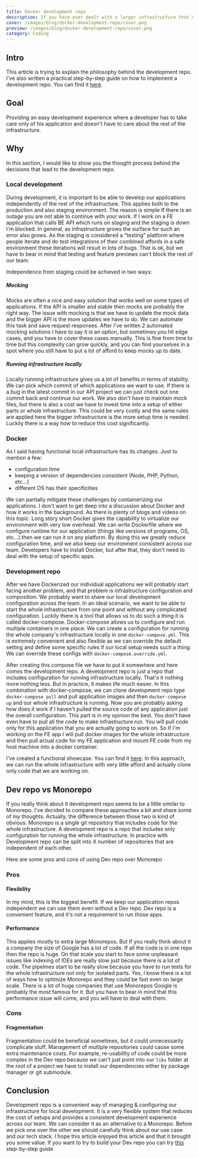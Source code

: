 ```yaml
---
title: Docker development repo
description: If you have ever dealt with a larger infrastructure that contains multiple applications you probably experienced some issues with local development. There is a lot of options on how to configure the dev environment. The option ranges from running the whole infrastructure in developer's machines to "Yes, we are developing on production DB, but we are careful". I would like to show you an approach that works well in my day-to-day job on a large project and also on my small 1 person side project.
cover: /images/blog/docker-development-repo/cover.png
preview: /images/blog/docker-development-repo/cover.png
category: Coding
---
```


## Intro
This article is trying to explain the philosophy behind the development repo.
I've also written a practical step-by-step guide on how to implement a development repo.
You can find it [here](blog/article/building-development-repo).

## Goal
Providing an easy development experience where a developer has to take care only of his application and doesn't have to care about the rest of the infrastructure.

## Why
In this section, I would like to show you the thought process behind the decisions that lead to the development repo.

### Local development
During development, it is important to be able to develop our applications independently of the rest of the infrastructure.
This applies both to the production and also staging environment. The reason is simple If there is an outage
you are not able to continue with your work. If I work on a FE application that calls BE API which runs on staging
and the staging is down I'm blocked. In general, as infrastructure grows the surface for such an error also grows.
As the staging is considered a "testing" platform where people iterate and do test integrations of their combined affords
in a safe environment these iterations will result in lots of bugs. That is ok, but we have to bear in mind that testing
and feature previews can't block the rest of our team.

Independence from staging could be achieved in two ways:
##### Mocking
Mocks are often a nice and easy solution that works well on some types of applications. If the API is smaller and stable then mocks are
probably the right way. The issue with mocking is that we have to update the mock data and the bigger API is the more updates we have to do.
We can automate this task and save request responses. After I've written 2 automated mocking solutions I have to say it is an option, but
sometimes you hit edge cases, and you have to cover these cases manually. This is fine from time to time but this complexity can grow quickly,
and you can find yourselves in a spot where you still have to put a lot of afford to keep mocks up to date.

##### Running infrastructure locally
Locally running infrastructure gives us a lot of benefits in terms of stability. We can pick which commit of which applications we want to use.
If there is a bug in the latest commit in our API project we can just check out one commit back and continue our work.
We also don't have to maintain mock files, but there is also a cost we have to invest time into a setup of either parts or whole infrastructure.
This could be very costly and the same rules are applied here the bigger infrastructure is the more setup time is needed. Luckily there is a way
how to reduce this cost significantly.

### Docker
As I said having functional local infrastructure has its changes.
Just to mention a few:
- configuration time
- keeping a version of dependencies consistent (Node, PHP, Python, etc...)
- different OS has their specificities

We can partially mitigate these challenges by containerizing our applications. I don't want to get deep into a discussion
about Docker and how it works in the background. As there is plenty of blogs and videos on this topic. Long story short
Docker gives the capability to virtualize our environment with very low overhead. We can write Dockerfile where we configure
runtime for our application (things like versions of programs, OS, etc...).then we can run it on any platform.
By doing this we greatly reduce configuration time, and we also keep our environment consistent across our team.
Developers have to install Docker, but after that, they don't need to deal with the setup of specific apps.

### Development repo
After we have Dockerized our individual applications we will probably start facing another problem, and
that problem is infrastructure configuration and composition. We probably want to share our local
development configuration across the team. In an ideal scenario, we want to be able to start the whole infrastructure
from one point and without any complicated configuration. Luckily there is a tool that allows us to do such a
thing it is called docker-compose. Docker-compose allows us to configure and run multiple containers in one place.
We can create a configuration for running the whole company's infrastructure locally in one `docker-compose.yml`.
This is extremely convenient and also flexible as we can override the default setting and define some specific
rules if our local setup needs such a thing. We can override these configs with `docker-compose.override.yml`.

After creating this compose file we have to put it somewhere and here comes the development repo.
A development repo is just a repo that includes configuration for running infrastructure locally. That's it nothing
more nothing less. But in practice, it makes life much easier. In this combination with docker-compose, we can
clone development repo type `docker-compose pull` and pull application images and then `docker-compose up`
and our whole infrastructure is running. Now you are probably asking how does it work if I haven't pulled the source code
of any application just the overall configuration. This part is in my opinion the best. You don't have even have to pull
all the code to make infrastructure run. You will pull code only for this application that you are actually going to
work on. So If I'm working on the FE app I will pull docker images for the whole infrastructure and then pull actual code for my
FE application and mount FE code from my host machine into a docker container.

I've created a functional showcase. You can find it [here](https://github.com/Mporuben/dev-repo).
In this approach, we can run the whole infrastructure with very little afford
and actually clone only code that we are working on.

## Dev repo vs Monorepo
If you really think about it development repo seems to be a little similar to Monorepo.
I've decided to compare these approaches a bit and share some of my thoughts.
Actually, the difference between those two is kind of obvious. Monorepo is a single git repository that includes code for the whole infrastructure.
A development repo is a repo that includes only configuration for running the whole infrastructure.
In practice with Development repo can be split into X number of repositories that are independent of each other.

Here are some pros and cons of using Dev repo over Monorepo
### Pros
#### Flexibility
In my mind, this is the biggest benefit. If we keep our application repos independent we can use them
even without a Dev repo. Dev repo is a convenient feature, and it's not a requirement to run those apps.
#### Performance
This applies mostly to extra large Monorepos. But If you really think about it a company the size of Google
has a lot of code. If all the code is in one repo then the repo is huge. On that scale you start to face some unpleasant
issues like indexing of IDEs are really slow just because there is a lot of code. The pipelines start to be really slow
because you have to run tests for the whole infrastructure not only for isolated parts. Yes, I know there is a lot of ways how
to optimize Monorepo and they could be fast even on large scale. There is a lot of huge companies that use Monorepos
Google is probably the most famous for it. But you have to bear in mind that this performance issue will come, and you will
have to deal with them.

### Cons
#### Fragmentation
Fragmentation could be beneficial sometimes, but it could unnecessarily complicate stuff. Management of multiple repositories
could cause some extra maintenance costs. For example, re-usability of code could be more complex in the Dev repo because
we can't just point into our `libs` folder at the root of a project we have to install our dependencies either by package manager
or git submodule.

## Conclusion
Development repo is a convenient way of managing & configuring our infrastructure for local development.
It is a very flexible system that reduces the cost of setups and provides a consistent development experience across our team.
We can consider it as an alternative to a Monorepo. Before we pick one over the other we should carefully think about
our use case and our tech stack. I hope this article enjoyed this article and that it brought you some value.
If you want to try to build your Dev repo you can try [this](blog/article/building-development-repo) step-by-step guide 



  



